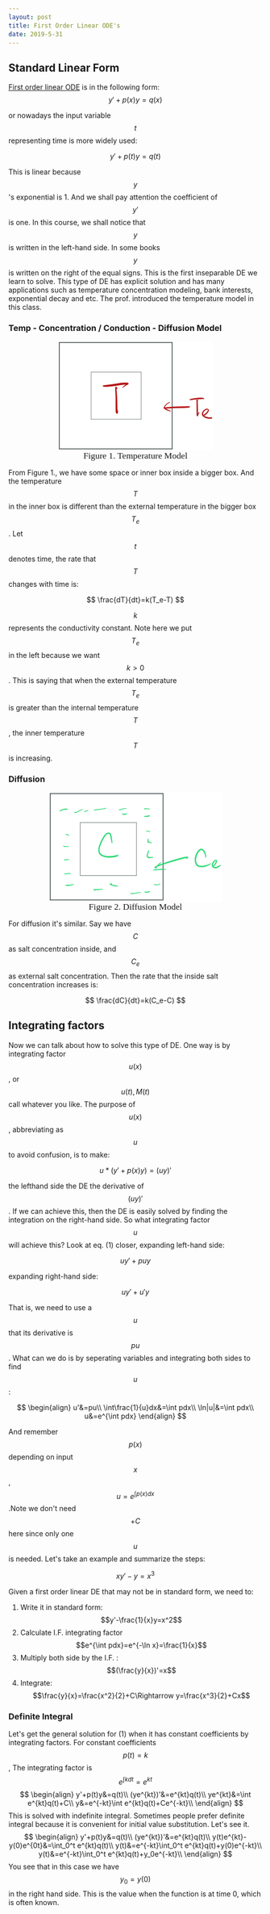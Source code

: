 ```yaml
---
layout: post
title: First Order Linear ODE's
date: 2019-5-31
---
```


## Standard Linear Form

<u>First order linear ODE</u> is in the following form:
$$
y'+p(x)y=q(x)
$$

or nowadays the input variable $$t$$ representing time is more widely used:

$$
y'+p(t)y=q(t)\tag{1}
$$

This is linear because $$y$$'s exponential is 1. And we shall pay attention the coefficient of $$y'$$ is one. In this course, we shall notice that $$y$$ is written in the left-hand side. In some books $$y$$ is written on the right of the equal signs. This is the first inseparable DE we learn to solve. This type of DE has explicit solution and has many applications such as temperature concentration modeling, bank interests, exponential decay and etc. The prof. introduced the temperature model in this class.

### Temp - Concentration / Conduction - Diffusion Model

<figure><img style="align-content: center; margin-left: auto; margin-right: auto; display: block;" src="../../assets/graph3.png">
  <figcaption style="text-align: center; font-family: MJXc-TeX-math-I,MJXc-TeX-math-Ix,MJXc-TeX-math-Iw; font-size: 1.1rem;">Figure 1. Temperature Model </figcaption>
</figure>

From Figure 1., we have some space or inner box inside a bigger box. And the temperature $$T$$ in the inner box is different than the external temperature in the bigger box $$T_e$$. Let $$t$$ denotes time, the rate that $$T$$ changes with time is:

$$
\frac{dT}{dt}=k(T_e-T)
$$

$$k$$ represents the conductivity constant. Note here we put $$T_e$$ in the left because we want $$k>0$$. This is saying that when the external temperature $$T_e$$ is greater than the internal temperature $$T$$, the inner temperature $$T$$ is increasing.  

### Diffusion

<figure><img style="align-content: center; margin-left: auto; margin-right: auto; display: block;" src="../../assets/graph4.png">
  <figcaption style="text-align: center; font-family: MJXc-TeX-math-I,MJXc-TeX-math-Ix,MJXc-TeX-math-Iw; font-size: 1.1rem;">Figure 2. Diffusion Model</figcaption>
</figure>

For diffusion it's similar. Say we have $$C$$ as salt concentration inside, and $$C_e$$ as external salt concentration. Then the rate that the inside salt concentration increases is:

$$
\frac{dC}{dt}=k(C_e-C)
$$


## Integrating factors

Now we can talk about how to solve this type of DE. One way is by integrating factor $$u(x)$$, or $$u(t), M(t)$$ call whatever you like. The purpose of $$u(x)$$, abbreviating as $$u$$ to avoid confusion, is to make:

$$
u*(y'+p(x)y)=(uy)'\tag{1}
$$

the lefthand side the DE the derivative of $$(uy)'$$. If we can achieve this, then the DE is easily solved by finding the integration on the right-hand side. So what integrating factor $$u$$ will achieve this? Look at eq. (1) closer, expanding left-hand side:

$$
uy'+puy
$$

expanding right-hand side:

$$
uy'+u'y
$$

That is, we need to use a $$u$$ that its derivative is $$pu$$. What can we do is by seperating variables  and integrating both sides to find $$u$$: 

$$
\begin{align}
u'&=pu\\
\int\frac{1}{u}dx&=\int pdx\\
\ln|u|&=\int pdx\\
u&=e^{\int pdx}
\end{align}
$$

And remember $$p(x)$$ depending on input $$x$$, $$u=e^{\int p(x)dx}$$.Note we don't need $$+C$$ here since only one $$u$$ is needed. Let's take an example and summarize the steps:

$$
xy'-y=x^3
$$

Given a first order linear DE that may not be in standard form, we need to:

1. Write it in standard form: $$y'-\frac{1}{x}y=x^2$$
2. Calculate I.F. integrating factor $$e^{\int pdx}=e^{-\ln x}=\frac{1}{x}$$
3. Multiply both side by the I.F. :$$(\frac{y}{x})'=x$$
4. Integrate: $$\frac{y}{x}=\frac{x^2}{2}+C\Rightarrow y=\frac{x^3}{2}+Cx$$ 

### Definite Integral

Let's get the general solution for (1) when it has constant coefficients by integrating factors. For constant coefficients $$p(t)=k$$, The integrating factor is $$e^{\int kdt}=e^{kt}$$
$$
\begin{align}
y'+p(t)y&=q(t)\\
(ye^{kt})'&=e^{kt}q(t)\\
ye^{kt}&=\int e^{kt}q(t)+C\\
y&=e^{-kt}\int e^{kt}q(t)+Ce^{-kt}\\
\end{align}
$$
This is solved with indefinite integral. Sometimes people prefer definite integral because it is convenient for initial value substitution. Let's see it. 
$$
\begin{align}
y'+p(t)y&=q(t)\\
(ye^{kt})'&=e^{kt}q(t)\\
y(t)e^{kt}-y(0)e^{0t}&=\int_0^t e^{kt}q(t)\\
y(t)&=e^{-kt}\int_0^t e^{kt}q(t)+y(0)e^{-kt}\\
y(t)&=e^{-kt}\int_0^t e^{kt}q(t)+y_0e^{-kt}\\
\end{align}
$$
You see that in this case we have $$y_0=y(0)$$ in the right hand side. This is the value when the function is at time 0, which is often known. 